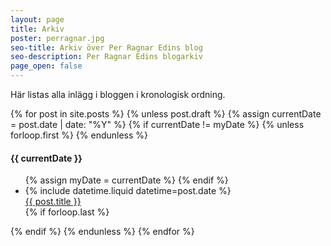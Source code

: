 ```yaml
---
layout: page
title: Arkiv
poster: perragnar.jpg
seo-title: Arkiv över Per Ragnar Edins blog
seo-description: Per Ragnar Edins blogarkiv
page_open: false
---
```


<div class="post">
    <div class="box">
        <p>
            Här listas alla inlägg i bloggen i kronologisk ordning.
        </p>
        <section class="generic-post-list">
            {% for post in site.posts %}
                {% unless post.draft %}
                    {% assign currentDate = post.date | date: "%Y" %}
                    {% if currentDate != myDate %}
                        {% unless forloop.first %}
                            </ul>
                        {% endunless %}
                        <h4 class="header">{{ currentDate }}</h4>
                        <ul>
                            {% assign myDate = currentDate %}
                    {% endif %}
                    <li>
                        <div class="post-date">{% include datetime.liquid datetime=post.date %}</div>
                        <div class="post-name"><a href="{{ post.url }}">{{ post.title }}</a></div>
                    </li>
                    {% if forloop.last %}
                        </ul>
                    {% endif %}
                {% endunless %}
            {% endfor %}
        </section>
    </div>
</div>
